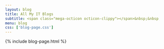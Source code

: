 ```yaml
---
layout: blog
title: All My IT Blogs
subtitle: <span class="mega-octicon octicon-clippy"></span>&nbsp;&nbsp; Take notes about technologies during my study and work
menu: blog
css: ['blog-page.css']
---
```

{% include blog-page.html %}